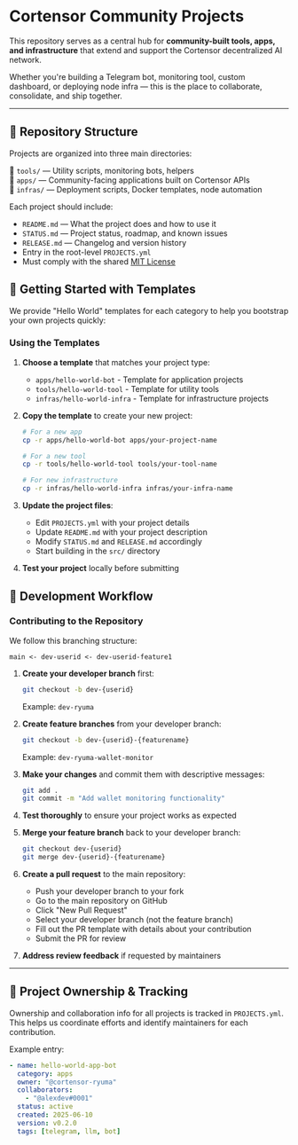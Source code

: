# Cortensor Community Projects

This repository serves as a central hub for **community-built tools, apps, and infrastructure** that extend and support the Cortensor decentralized AI network.

Whether you're building a Telegram bot, monitoring tool, custom dashboard, or deploying node infra — this is the place to collaborate, consolidate, and ship together.

---

## 📁 Repository Structure

Projects are organized into three main directories:

🔹 `tools/` — Utility scripts, monitoring bots, helpers  
🔹 `apps/` — Community-facing applications built on Cortensor APIs  
🔹 `infras/` — Deployment scripts, Docker templates, node automation

Each project should include:
- `README.md` — What the project does and how to use it
- `STATUS.md` — Project status, roadmap, and known issues
- `RELEASE.md` — Changelog and version history
- Entry in the root-level `PROJECTS.yml`
- Must comply with the shared [MIT License](./LICENSE.md)

## 🚀 Getting Started with Templates

We provide "Hello World" templates for each category to help you bootstrap your own projects quickly:

### Using the Templates

1. **Choose a template** that matches your project type:
   - `apps/hello-world-bot` - Template for application projects
   - `tools/hello-world-tool` - Template for utility tools
   - `infras/hello-world-infra` - Template for infrastructure projects

2. **Copy the template** to create your new project:

   ```bash
   # For a new app
   cp -r apps/hello-world-bot apps/your-project-name
   
   # For a new tool
   cp -r tools/hello-world-tool tools/your-tool-name
   
   # For new infrastructure
   cp -r infras/hello-world-infra infras/your-infra-name
   ```

3. **Update the project files**:
   - Edit `PROJECTS.yml` with your project details
   - Update `README.md` with your project description
   - Modify `STATUS.md` and `RELEASE.md` accordingly
   - Start building in the `src/` directory

4. **Test your project** locally before submitting

## 🔄 Development Workflow

### Contributing to the Repository

We follow this branching structure:
```
main <- dev-userid <- dev-userid-feature1
```

1. **Create your developer branch** first:
   ```bash
   git checkout -b dev-{userid}
   ```
   Example: `dev-ryuma`

2. **Create feature branches** from your developer branch:
   ```bash
   git checkout -b dev-{userid}-{featurename}
   ```
   Example: `dev-ryuma-wallet-monitor`

3. **Make your changes** and commit them with descriptive messages:
   ```bash
   git add .
   git commit -m "Add wallet monitoring functionality"
   ```

4. **Test thoroughly** to ensure your project works as expected

5. **Merge your feature branch** back to your developer branch:
   ```bash
   git checkout dev-{userid}
   git merge dev-{userid}-{featurename}
   ```

6. **Create a pull request** to the main repository:
   - Push your developer branch to your fork
   - Go to the main repository on GitHub
   - Click "New Pull Request"
   - Select your developer branch (not the feature branch)
   - Fill out the PR template with details about your contribution
   - Submit the PR for review

7. **Address review feedback** if requested by maintainers

---

## 👥 Project Ownership & Tracking

Ownership and collaboration info for all projects is tracked in `PROJECTS.yml`. This helps us coordinate efforts and identify maintainers for each contribution.

Example entry:

```yaml
- name: hello-world-app-bot
  category: apps
  owner: "@cortensor-ryuma"
  collaborators:
    - "@alexdev#0001"
  status: active
  created: 2025-06-10
  version: v0.2.0
  tags: [telegram, llm, bot]
